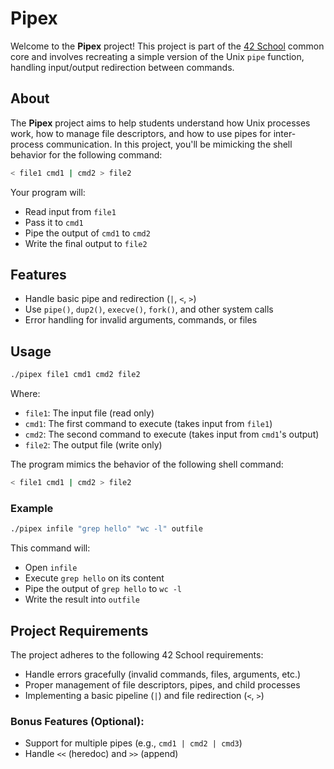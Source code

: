 
# Pipex

Welcome to the **Pipex** project! This project is part of the [42 School](https://www.42.fr/) common core and involves recreating a simple version of the Unix `pipe` function, handling input/output redirection between commands.

## About

The **Pipex** project aims to help students understand how Unix processes work, how to manage file descriptors, and how to use pipes for inter-process communication. In this project, you'll be mimicking the shell behavior for the following command:

```bash
< file1 cmd1 | cmd2 > file2
```

Your program will:
- Read input from `file1`
- Pass it to `cmd1`
- Pipe the output of `cmd1` to `cmd2`
- Write the final output to `file2`

## Features

- Handle basic pipe and redirection (`|`, `<`, `>`)
- Use `pipe()`, `dup2()`, `execve()`, `fork()`, and other system calls
- Error handling for invalid arguments, commands, or files

## Usage

```bash
./pipex file1 cmd1 cmd2 file2
```

Where:
- `file1`: The input file (read only)
- `cmd1`: The first command to execute (takes input from `file1`)
- `cmd2`: The second command to execute (takes input from `cmd1`'s output)
- `file2`: The output file (write only)

The program mimics the behavior of the following shell command:

```bash
< file1 cmd1 | cmd2 > file2
```

### Example

```bash
./pipex infile "grep hello" "wc -l" outfile
```

This command will:
- Open `infile`
- Execute `grep hello` on its content
- Pipe the output of `grep hello` to `wc -l`
- Write the result into `outfile`

## Project Requirements

The project adheres to the following 42 School requirements:
- Handle errors gracefully (invalid commands, files, arguments, etc.)
- Proper management of file descriptors, pipes, and child processes
- Implementing a basic pipeline (`|`) and file redirection (`<`, `>`)

### Bonus Features (Optional):
- Support for multiple pipes (e.g., `cmd1 | cmd2 | cmd3`)
- Handle `<<` (heredoc) and `>>` (append)
